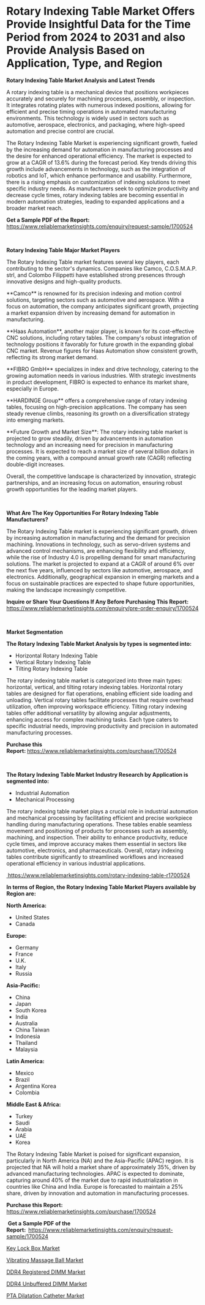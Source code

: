 <p><h1>Rotary Indexing Table Market Offers Provide Insightful Data for the Time Period from 2024 to 2031 and also Provide Analysis Based on Application, Type, and Region</h1></p><p><strong>Rotary Indexing Table Market Analysis and Latest Trends</strong></p>
<p><p>A rotary indexing table is a mechanical device that positions workpieces accurately and securely for machining processes, assembly, or inspection. It integrates rotating plates with numerous indexed positions, allowing for efficient and precise timing operations in automated manufacturing environments. This technology is widely used in sectors such as automotive, aerospace, electronics, and packaging, where high-speed automation and precise control are crucial.</p><p>The Rotary Indexing Table Market is experiencing significant growth, fueled by the increasing demand for automation in manufacturing processes and the desire for enhanced operational efficiency. The market is expected to grow at a CAGR of 13.6% during the forecast period. Key trends driving this growth include advancements in technology, such as the integration of robotics and IoT, which enhance performance and usability. Furthermore, there is a rising emphasis on customization of indexing solutions to meet specific industry needs. As manufacturers seek to optimize productivity and decrease cycle times, rotary indexing tables are becoming essential in modern automation strategies, leading to expanded applications and a broader market reach.</p></p>
<p><strong>Get a Sample PDF of the Report:&nbsp;</strong> <a href="https://www.reliablemarketinsights.com/enquiry/request-sample/1700524?utm_campaign=1565&utm_medium=2&utm_source=Github&utm_content=ia&utm_term=30102024&utm_id=rotary-indexing-table">https://www.reliablemarketinsights.com/enquiry/request-sample/1700524</a></p>
<p>&nbsp;</p>
<p><strong>Rotary Indexing Table Major Market Players</strong></p>
<p><p>The Rotary Indexing Table market features several key players, each contributing to the sector's dynamics. Companies like Camco, C.O.S.M.A.P. strl, and Colombo Filippetti have established strong presences through innovative designs and high-quality products. </p><p>**Camco** is renowned for its precision indexing and motion control solutions, targeting sectors such as automotive and aerospace. With a focus on automation, the company anticipates significant growth, projecting a market expansion driven by increasing demand for automation in manufacturing.</p><p>**Haas Automation**, another major player, is known for its cost-effective CNC solutions, including rotary tables. The company's robust integration of technology positions it favorably for future growth in the expanding global CNC market. Revenue figures for Haas Automation show consistent growth, reflecting its strong market demand.</p><p>**FIBRO GmbH** specializes in index and drive technology, catering to the growing automation needs in various industries. With strategic investments in product development, FIBRO is expected to enhance its market share, especially in Europe.</p><p>**HARDINGE Group** offers a comprehensive range of rotary indexing tables, focusing on high-precision applications. The company has seen steady revenue climbs, reasoning its growth on a diversification strategy into emerging markets.</p><p>**Future Growth and Market Size**: The rotary indexing table market is projected to grow steadily, driven by advancements in automation technology and an increasing need for precision in manufacturing processes. It is expected to reach a market size of several billion dollars in the coming years, with a compound annual growth rate (CAGR) reflecting double-digit increases.</p><p>Overall, the competitive landscape is characterized by innovation, strategic partnerships, and an increasing focus on automation, ensuring robust growth opportunities for the leading market players.</p></p>
<p>&nbsp;</p>
<p><strong>What Are The Key Opportunities For Rotary Indexing Table Manufacturers?</strong></p>
<p><p>The Rotary Indexing Table market is experiencing significant growth, driven by increasing automation in manufacturing and the demand for precision machining. Innovations in technology, such as servo-driven systems and advanced control mechanisms, are enhancing flexibility and efficiency, while the rise of Industry 4.0 is propelling demand for smart manufacturing solutions. The market is projected to expand at a CAGR of around 6% over the next five years, influenced by sectors like automotive, aerospace, and electronics. Additionally, geographical expansion in emerging markets and a focus on sustainable practices are expected to shape future opportunities, making the landscape increasingly competitive.</p></p>
<p><strong>Inquire or Share Your Questions If Any Before Purchasing This Report:</strong> <a href="https://www.reliablemarketinsights.com/enquiry/pre-order-enquiry/1700524?utm_campaign=1565&utm_medium=2&utm_source=Github&utm_content=ia&utm_term=30102024&utm_id=rotary-indexing-table">https://www.reliablemarketinsights.com/enquiry/pre-order-enquiry/1700524</a></p>
<p>&nbsp;</p>
<p><strong>Market Segmentation</strong></p>
<p><strong>The Rotary Indexing Table Market Analysis by types is segmented into:</strong></p>
<p><ul><li>Horizontal Rotary Indexing Table</li><li>Vertical Rotary Indexing Table</li><li>Tilting Rotary Indexing Table</li></ul></p>
<p><p>The rotary indexing table market is categorized into three main types: horizontal, vertical, and tilting rotary indexing tables. Horizontal rotary tables are designed for flat operations, enabling efficient side loading and unloading. Vertical rotary tables facilitate processes that require overhead utilization, often improving workspace efficiency. Tilting rotary indexing tables offer additional versatility by allowing angular adjustments, enhancing access for complex machining tasks. Each type caters to specific industrial needs, improving productivity and precision in automated manufacturing processes.</p></p>
<p><strong>Purchase this Report:&nbsp;</strong><a href="https://www.reliablemarketinsights.com/purchase/1700524?utm_campaign=1565&utm_medium=2&utm_source=Github&utm_content=ia&utm_term=30102024&utm_id=rotary-indexing-table">https://www.reliablemarketinsights.com/purchase/1700524</a></p>
<p>&nbsp;</p>
<p><strong>The Rotary Indexing Table Market Industry Research by Application is segmented into:</strong></p>
<p><ul><li>Industrial Automation</li><li>Mechanical Processing</li></ul></p>
<p><p>The rotary indexing table market plays a crucial role in industrial automation and mechanical processing by facilitating efficient and precise workpiece handling during manufacturing operations. These tables enable seamless movement and positioning of products for processes such as assembly, machining, and inspection. Their ability to enhance productivity, reduce cycle times, and improve accuracy makes them essential in sectors like automotive, electronics, and pharmaceuticals. Overall, rotary indexing tables contribute significantly to streamlined workflows and increased operational efficiency in various industrial applications.</p></p>
<p><a href="https://www.reliablemarketinsights.com/rotary-indexing-table-r1700524?utm_campaign=1565&utm_medium=2&utm_source=Github&utm_content=ia&utm_term=30102024&utm_id=rotary-indexing-table">&nbsp;https://www.reliablemarketinsights.com/rotary-indexing-table-r1700524</a></p>
<p><strong>In terms of Region, the Rotary Indexing Table Market Players available by Region are:</strong></p>
<p>
    <p> <strong> North America: </strong>
        <ul>
            <li>United States</li>
            <li>Canada</li>
        </ul>
        </p> 
    <p> <strong> Europe: </strong>
        <ul>
            <li>Germany</li>
            <li>France</li>
            <li>U.K.</li>
            <li>Italy</li>
            <li>Russia</li>
        </ul>
        </p> 
    <p> <strong> Asia-Pacific: </strong>
        <ul>
            <li>China</li>
            <li>Japan</li>
            <li>South Korea</li>
            <li>India</li>
            <li>Australia</li>
            <li>China Taiwan</li>
            <li>Indonesia</li>
            <li>Thailand</li>
            <li>Malaysia</li>
        </ul>
        </p> 
    <p> <strong> Latin America: </strong>
        <ul>
            <li>Mexico</li>
            <li>Brazil</li>
            <li>Argentina Korea</li>
            <li>Colombia</li>
        </ul>
        </p> 
    <p> <strong> Middle East & Africa: </strong>
        <ul>
            <li>Turkey</li>
            <li>Saudi</li>
            <li>Arabia</li>
            <li>UAE</li>
            <li>Korea</li>
        </ul>
    </p>
    </p>
<p><p>The Rotary Indexing Table Market is poised for significant expansion, particularly in North America (NA) and the Asia-Pacific (APAC) region. It is projected that NA will hold a market share of approximately 35%, driven by advanced manufacturing technologies. APAC is expected to dominate, capturing around 40% of the market due to rapid industrialization in countries like China and India. Europe is forecasted to maintain a 25% share, driven by innovation and automation in manufacturing processes.</p></p>
<p><strong>Purchase this Report: </strong><a href="https://www.reliablemarketinsights.com/purchase/1700524?utm_campaign=1565&utm_medium=2&utm_source=Github&utm_content=ia&utm_term=30102024&utm_id=rotary-indexing-table">https://www.reliablemarketinsights.com/purchase/1700524</a></p>
<p>&nbsp;<strong>Get a Sample PDF of the Report:&nbsp;&nbsp;</strong><a href="https://www.reliablemarketinsights.com/enquiry/request-sample/1700524?utm_campaign=1565&utm_medium=2&utm_source=Github&utm_content=ia&utm_term=30102024&utm_id=rotary-indexing-table">https://www.reliablemarketinsights.com/enquiry/request-sample/1700524</a></p>
<p><strong></strong></p>
<p><p><a href="https://www.linkedin.com/pulse/key-lock-box-market-size-segmentation-trends-growth-lsfje?utm_campaign=1565&utm_medium=2&utm_source=Github&utm_content=ia&utm_term=30102024&utm_id=rotary-indexing-table">Key Lock Box Market</a></p><p><a href="https://www.linkedin.com/pulse/vibrating-massage-ball-market-global-regional-analysis-dptle?utm_campaign=1565&utm_medium=2&utm_source=Github&utm_content=ia&utm_term=30102024&utm_id=rotary-indexing-table">Vibrating Massage Ball Market</a></p><p><a href="https://www.linkedin.com/pulse/global-ddr4-registered-dimm-market-exploring-share-trends-qhyoc?utm_campaign=1565&utm_medium=2&utm_source=Github&utm_content=ia&utm_term=30102024&utm_id=rotary-indexing-table">DDR4 Registered DIMM Market</a></p><p><a href="https://www.linkedin.com/pulse/ddr4-unbuffered-dimm-market-revolution-size-share-emerging-3qixc?utm_campaign=1565&utm_medium=2&utm_source=Github&utm_content=ia&utm_term=30102024&utm_id=rotary-indexing-table">DDR4 Unbuffered DIMM Market</a></p><p><a href="https://www.linkedin.com/pulse/pta-dilatation-catheter-market-size-share-analysis-growth-trends-gnbzc?utm_campaign=1565&utm_medium=2&utm_source=Github&utm_content=ia&utm_term=30102024&utm_id=rotary-indexing-table">PTA Dilatation Catheter Market</a></p></p>